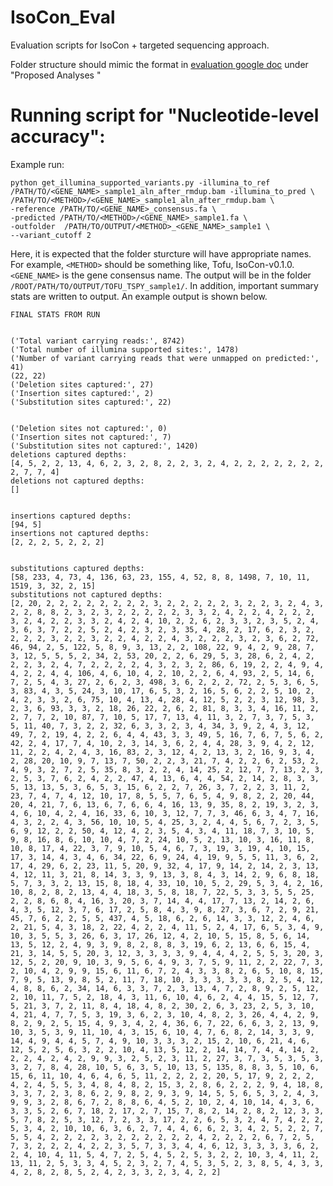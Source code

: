 # IsoCon_Eval
Evaluation scripts for IsoCon + targeted sequencing approach.

Folder structure should mimic the format in [evaluation google doc](https://docs.google.com/document/d/1Qx_jhRixbQi0Y1_QCYXpn9T5Z8NXLsAPb6-_bd7LDdw/edit) under "Proposed Analyses
"

# Running script for "Nucleotide-level accuracy":
Example run:
```
python get_illumina_supported_variants.py -illumina_to_ref /PATH/TO/<GENE_NAME>_sample1_aln_after_rmdup.bam -illumina_to_pred \
/PATH/TO/<METHOD>/<GENE_NAME>_sample1_aln_after_rmdup.bam \
-reference /PATH/TO/<GENE_NAME>_consensus.fa \
-predicted /PATH/TO/<METHOD>/<GENE_NAME>_sample1.fa \
-outfolder  /PATH/TO/OUTPUT/<METHOD>_<GENE_NAME>_sample1 \
--variant_cutoff 2
```
    
Here, it is expected that the folder sturcture will have appropriate names. For example, `<METHOD>` should be something like, Tofu, IsoCon-v0.1.0. `<GENE_NAME>` is the gene consensus name.  The output will be in the folder `/ROOT/PATH/TO/OUTPUT/TOFU_TSPY_sample1/`. In addition, important summary stats are written to output. An example output is shown below.



    FINAL STATS FROM RUN


    ('Total variant carrying reads:', 8742)
    ('Total number of illumina supported sites:', 1478)
    ('Number of variant carrying reads that were unmapped on predicted:', 41)
    (22, 22)
    ('Deletion sites captured:', 27)
    ('Insertion sites captured:', 2)
    ('Substitution sites captured:', 22)


    ('Deletion sites not captured:', 0)
    ('Insertion sites not captured:', 7)
    ('Substitution sites not captured:', 1420)
    deletions captured depths:
    [4, 5, 2, 2, 13, 4, 6, 2, 3, 2, 8, 2, 2, 3, 2, 4, 2, 2, 2, 2, 2, 2, 2, 2, 7, 7, 4]
    deletions not captured depths:
    []


    insertions captured depths:
    [94, 5]
    insertions not captured depths:
    [2, 2, 2, 5, 2, 2, 2]


    substitutions captured depths:
    [58, 233, 4, 73, 4, 136, 63, 23, 155, 4, 52, 8, 8, 1498, 7, 10, 11, 1519, 3, 32, 2, 15]
    substitutions not captured depths:
    [2, 20, 2, 2, 2, 2, 2, 2, 2, 2, 3, 2, 2, 2, 2, 2, 3, 2, 2, 3, 2, 4, 3, 2, 2, 8, 8, 2, 3, 2, 3, 2, 2, 2, 2, 2, 3, 3, 2, 4, 2, 2, 4, 2, 2, 2, 3, 2, 4, 2, 2, 3, 3, 2, 4, 2, 4, 10, 2, 2, 6, 2, 3, 3, 2, 3, 5, 2, 4, 3, 6, 3, 7, 2, 2, 5, 2, 4, 2, 3, 2, 3, 35, 4, 28, 2, 17, 6, 2, 3, 2, 2, 2, 2, 3, 2, 2, 3, 2, 2, 4, 2, 2, 4, 3, 2, 2, 2, 3, 2, 3, 6, 2, 72, 46, 94, 2, 5, 122, 5, 8, 9, 3, 13, 2, 2, 108, 22, 9, 4, 2, 9, 28, 7, 3, 12, 5, 5, 5, 2, 34, 2, 53, 20, 2, 2, 6, 29, 5, 3, 28, 6, 2, 4, 2, 2, 2, 3, 2, 4, 7, 2, 2, 2, 2, 4, 3, 2, 3, 2, 86, 6, 19, 2, 2, 4, 9, 4, 4, 2, 2, 4, 4, 106, 4, 6, 10, 4, 2, 10, 2, 2, 6, 4, 93, 2, 5, 14, 6, 7, 2, 5, 4, 3, 27, 2, 6, 2, 3, 498, 3, 6, 2, 2, 2, 72, 2, 5, 3, 6, 5, 3, 83, 4, 3, 5, 24, 3, 10, 17, 6, 5, 3, 2, 16, 5, 6, 2, 2, 5, 10, 2, 4, 2, 3, 3, 2, 6, 75, 10, 4, 13, 4, 28, 4, 12, 5, 2, 2, 3, 12, 98, 3, 2, 3, 6, 93, 3, 3, 2, 18, 26, 22, 2, 6, 2, 81, 8, 3, 3, 4, 16, 11, 2, 2, 7, 7, 2, 10, 87, 7, 10, 5, 17, 7, 13, 4, 11, 3, 2, 7, 3, 7, 5, 3, 5, 11, 40, 7, 3, 2, 2, 32, 6, 3, 3, 2, 3, 4, 34, 3, 9, 2, 4, 3, 12, 49, 7, 2, 19, 4, 2, 2, 6, 4, 4, 43, 3, 3, 49, 5, 16, 7, 6, 7, 5, 6, 2, 42, 2, 4, 17, 7, 4, 10, 2, 3, 14, 3, 6, 2, 4, 4, 28, 3, 9, 4, 2, 12, 11, 2, 2, 4, 2, 4, 3, 16, 83, 2, 3, 12, 4, 2, 13, 3, 2, 16, 9, 3, 4, 2, 28, 20, 10, 9, 7, 13, 7, 50, 2, 2, 3, 21, 7, 4, 2, 2, 6, 2, 53, 2, 4, 9, 3, 2, 7, 2, 5, 35, 8, 3, 2, 2, 4, 14, 25, 2, 12, 7, 7, 13, 2, 3, 2, 5, 3, 7, 6, 2, 4, 2, 2, 47, 4, 13, 6, 4, 4, 54, 2, 14, 2, 8, 3, 3, 5, 13, 13, 5, 3, 6, 5, 3, 15, 6, 2, 2, 7, 26, 3, 7, 2, 2, 3, 11, 2, 23, 7, 4, 7, 4, 12, 10, 17, 8, 5, 5, 7, 6, 5, 4, 9, 8, 2, 2, 20, 44, 20, 4, 21, 7, 6, 13, 6, 7, 6, 6, 4, 16, 13, 9, 35, 8, 2, 19, 3, 2, 3, 4, 6, 10, 4, 2, 4, 16, 33, 6, 10, 3, 12, 7, 7, 3, 46, 6, 3, 4, 7, 16, 4, 3, 2, 2, 4, 3, 56, 10, 10, 5, 4, 25, 3, 2, 4, 4, 5, 6, 7, 2, 3, 5, 6, 9, 12, 2, 2, 50, 4, 12, 4, 2, 3, 5, 4, 3, 4, 11, 18, 7, 3, 10, 5, 9, 8, 16, 8, 6, 10, 10, 4, 7, 2, 24, 10, 5, 2, 13, 10, 3, 16, 11, 8, 10, 8, 17, 4, 22, 3, 7, 9, 10, 5, 4, 6, 7, 3, 19, 3, 19, 4, 10, 15, 17, 3, 14, 4, 3, 4, 6, 34, 22, 6, 9, 24, 4, 19, 9, 5, 5, 11, 3, 6, 2, 17, 4, 29, 6, 2, 23, 11, 5, 20, 9, 32, 4, 17, 9, 14, 2, 14, 2, 3, 13, 4, 12, 11, 3, 21, 8, 14, 3, 3, 9, 13, 3, 8, 4, 3, 14, 2, 9, 6, 8, 18, 5, 7, 3, 3, 2, 13, 15, 8, 18, 4, 33, 10, 10, 5, 2, 29, 5, 3, 4, 2, 16, 10, 8, 2, 8, 2, 13, 4, 4, 18, 3, 5, 8, 18, 7, 22, 5, 3, 3, 5, 5, 25, 2, 2, 8, 6, 8, 4, 16, 3, 20, 3, 7, 14, 4, 4, 17, 7, 13, 2, 14, 2, 6, 4, 3, 5, 12, 3, 7, 6, 17, 2, 5, 8, 4, 3, 9, 8, 27, 3, 6, 7, 2, 9, 21, 45, 7, 6, 2, 2, 5, 5, 437, 4, 5, 18, 6, 2, 6, 14, 3, 3, 12, 2, 4, 6, 2, 21, 5, 4, 3, 18, 2, 22, 4, 2, 2, 4, 11, 5, 2, 4, 17, 6, 5, 3, 4, 9, 10, 3, 5, 5, 3, 26, 6, 3, 17, 26, 12, 4, 2, 10, 5, 15, 8, 5, 6, 14, 13, 5, 12, 2, 4, 9, 3, 9, 8, 2, 8, 8, 3, 19, 6, 2, 13, 6, 6, 15, 4, 21, 3, 14, 5, 5, 20, 3, 12, 3, 3, 3, 3, 9, 4, 4, 4, 2, 5, 5, 3, 20, 3, 12, 5, 2, 20, 9, 10, 3, 9, 5, 6, 4, 9, 3, 7, 5, 9, 11, 2, 2, 22, 7, 3, 2, 10, 4, 2, 9, 9, 15, 6, 11, 6, 7, 2, 4, 3, 3, 8, 2, 6, 5, 10, 8, 15, 7, 9, 5, 13, 9, 8, 5, 2, 11, 7, 18, 10, 3, 3, 3, 3, 3, 8, 2, 5, 4, 12, 4, 8, 8, 6, 2, 34, 14, 6, 3, 3, 7, 2, 3, 13, 4, 7, 2, 8, 9, 2, 5, 12, 2, 10, 11, 7, 5, 2, 18, 4, 3, 11, 6, 10, 4, 6, 2, 4, 4, 15, 5, 12, 7, 5, 21, 3, 7, 2, 11, 8, 4, 18, 4, 8, 2, 30, 2, 6, 3, 23, 2, 5, 3, 10, 4, 21, 4, 7, 7, 5, 3, 19, 3, 6, 2, 3, 10, 4, 8, 2, 3, 26, 4, 4, 2, 9, 8, 2, 9, 2, 5, 15, 4, 9, 3, 4, 2, 4, 36, 6, 7, 22, 6, 6, 3, 2, 13, 9, 10, 3, 5, 3, 9, 11, 10, 4, 3, 15, 6, 10, 4, 7, 6, 8, 2, 14, 3, 3, 9, 14, 4, 9, 4, 4, 5, 7, 4, 9, 10, 3, 3, 3, 2, 15, 2, 10, 6, 21, 4, 6, 12, 5, 2, 5, 6, 3, 2, 2, 10, 4, 13, 5, 12, 2, 14, 14, 7, 4, 4, 14, 2, 2, 2, 4, 2, 4, 2, 9, 9, 3, 2, 5, 2, 3, 11, 2, 27, 3, 7, 3, 5, 3, 5, 3, 3, 2, 7, 8, 4, 28, 10, 5, 6, 3, 5, 10, 13, 5, 135, 8, 8, 3, 5, 10, 6, 15, 6, 11, 10, 4, 6, 4, 6, 5, 11, 2, 2, 2, 2, 20, 5, 17, 9, 2, 2, 2, 4, 2, 4, 5, 5, 3, 4, 8, 4, 8, 2, 15, 3, 2, 8, 6, 2, 2, 2, 9, 4, 18, 8, 3, 3, 7, 2, 3, 8, 6, 2, 9, 8, 2, 9, 3, 9, 14, 5, 5, 6, 5, 3, 2, 4, 3, 9, 9, 3, 2, 8, 6, 7, 2, 8, 8, 6, 4, 5, 2, 10, 2, 4, 10, 14, 4, 3, 6, 3, 3, 5, 2, 6, 7, 18, 2, 17, 2, 7, 15, 7, 8, 2, 14, 2, 8, 2, 12, 3, 3, 5, 7, 8, 2, 5, 3, 12, 7, 2, 3, 3, 17, 2, 2, 6, 5, 3, 2, 4, 7, 4, 2, 2, 5, 3, 4, 2, 10, 10, 6, 3, 6, 2, 7, 4, 4, 6, 6, 2, 3, 4, 2, 5, 2, 2, 7, 5, 5, 4, 2, 2, 2, 2, 3, 2, 2, 2, 2, 2, 2, 4, 2, 2, 2, 2, 6, 7, 2, 5, 7, 3, 2, 2, 2, 4, 2, 2, 3, 5, 7, 3, 3, 4, 4, 6, 12, 3, 3, 3, 3, 6, 2, 2, 4, 10, 4, 11, 5, 4, 7, 2, 5, 4, 5, 2, 5, 3, 2, 2, 10, 3, 4, 11, 2, 13, 11, 2, 5, 3, 3, 4, 5, 2, 3, 2, 7, 4, 5, 3, 5, 2, 3, 8, 5, 4, 3, 3, 4, 2, 8, 2, 8, 5, 2, 4, 2, 3, 3, 2, 3, 4, 2, 2]

